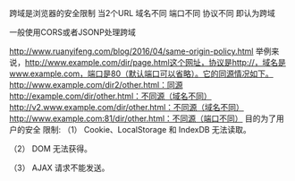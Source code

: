 跨域是浏览器的安全限制
当2个URL
域名不同
端口不同
协议不同
即认为跨域

一般使用CORS或者JSONP处理跨域

http://www.ruanyifeng.com/blog/2016/04/same-origin-policy.html
举例来说，http://www.example.com/dir/page.html这个网址，协议是http://，域名是www.example.com，端口是80（默认端口可以省略）。它的同源情况如下。
http://www.example.com/dir2/other.html：同源
http://example.com/dir/other.html：不同源（域名不同）
http://v2.www.example.com/dir/other.html：不同源（域名不同）
http://www.example.com:81/dir/other.html：不同源（端口不同）
目的为了用户的安全
限制:
（1） Cookie、LocalStorage 和 IndexDB 无法读取。

（2） DOM 无法获得。

（3） AJAX 请求不能发送。